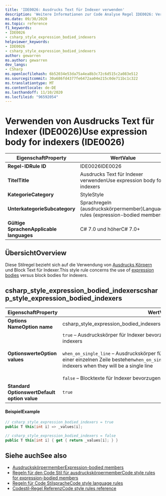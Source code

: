 ```yaml
---
title: 'IDE0026: Ausdrucks Text für Indexer verwenden'
description: 'Weitere Informationen zur Code Analyse Regel IDE0026: Verwenden von Ausdrucks Text für Indexer'
ms.date: 09/30/2020
ms.topic: reference
f1_keywords:
- IDE0026
- csharp_style_expression_bodied_indexers
helpviewer_keywords:
- IDE0026
- csharp_style_expression_bodied_indexers
author: gewarren
ms.author: gewarren
dev_langs:
- CSharp
ms.openlocfilehash: 6b52034e53da75a4ea8b3c72c6d515c2a083e512
ms.sourcegitcommit: 30a686fd4377fe6472aa04e215c0de711bc1c322
ms.translationtype: MT
ms.contentlocale: de-DE
ms.lasthandoff: 11/10/2020
ms.locfileid: "96592054"
---
```

# <a name="use-expression-body-for-indexers-ide0026"></a><span data-ttu-id="70440-103">Verwenden von Ausdrucks Text für Indexer (IDE0026)</span><span class="sxs-lookup"><span data-stu-id="70440-103">Use expression body for indexers (IDE0026)</span></span>

|<span data-ttu-id="70440-104">Eigenschaft</span><span class="sxs-lookup"><span data-stu-id="70440-104">Property</span></span>|<span data-ttu-id="70440-105">Wert</span><span class="sxs-lookup"><span data-stu-id="70440-105">Value</span></span>|
|-|-|
| <span data-ttu-id="70440-106">**Regel-ID**</span><span class="sxs-lookup"><span data-stu-id="70440-106">**Rule ID**</span></span> | <span data-ttu-id="70440-107">IDE0026</span><span class="sxs-lookup"><span data-stu-id="70440-107">IDE0026</span></span> |
| <span data-ttu-id="70440-108">**Titel**</span><span class="sxs-lookup"><span data-stu-id="70440-108">**Title**</span></span> | <span data-ttu-id="70440-109">Ausdrucks Text für Indexer verwenden</span><span class="sxs-lookup"><span data-stu-id="70440-109">Use expression body for indexers</span></span> |
| <span data-ttu-id="70440-110">**Kategorie**</span><span class="sxs-lookup"><span data-stu-id="70440-110">**Category**</span></span> | <span data-ttu-id="70440-111">Style</span><span class="sxs-lookup"><span data-stu-id="70440-111">Style</span></span> |
| <span data-ttu-id="70440-112">**Unterkategorie**</span><span class="sxs-lookup"><span data-stu-id="70440-112">**Subcategory**</span></span> | <span data-ttu-id="70440-113">Sprachregeln (ausdruckskörpermember)</span><span class="sxs-lookup"><span data-stu-id="70440-113">Language rules (expression-bodied members)</span></span> |
| <span data-ttu-id="70440-114">**Gültige Sprachen**</span><span class="sxs-lookup"><span data-stu-id="70440-114">**Applicable languages**</span></span> | <span data-ttu-id="70440-115">C# 7.0 und höher</span><span class="sxs-lookup"><span data-stu-id="70440-115">C# 7.0+</span></span> |

## <a name="overview"></a><span data-ttu-id="70440-116">Übersicht</span><span class="sxs-lookup"><span data-stu-id="70440-116">Overview</span></span>

<span data-ttu-id="70440-117">Diese Stilregel bezieht sich auf die Verwendung von [Ausdrucks Körpern](../../../csharp/programming-guide/statements-expressions-operators/expression-bodied-members.md) und Block Text für Indexer.</span><span class="sxs-lookup"><span data-stu-id="70440-117">This style rule concerns the use of [expression bodies](../../../csharp/programming-guide/statements-expressions-operators/expression-bodied-members.md) versus block bodies for indexers.</span></span>

## <a name="csharp_style_expression_bodied_indexers"></a><span data-ttu-id="70440-118">csharp_style_expression_bodied_indexers</span><span class="sxs-lookup"><span data-stu-id="70440-118">csharp_style_expression_bodied_indexers</span></span>

|<span data-ttu-id="70440-119">Eigenschaft</span><span class="sxs-lookup"><span data-stu-id="70440-119">Property</span></span>|<span data-ttu-id="70440-120">Wert</span><span class="sxs-lookup"><span data-stu-id="70440-120">Value</span></span>|
|-|-|
| <span data-ttu-id="70440-121">**Options Name**</span><span class="sxs-lookup"><span data-stu-id="70440-121">**Option name**</span></span> | <span data-ttu-id="70440-122">csharp_style_expression_bodied_indexers</span><span class="sxs-lookup"><span data-stu-id="70440-122">csharp_style_expression_bodied_indexers</span></span>
| <span data-ttu-id="70440-123">**Optionswerte**</span><span class="sxs-lookup"><span data-stu-id="70440-123">**Option values**</span></span> | <span data-ttu-id="70440-124">`true` – Ausdruckskörper für Indexer bevorzugen</span><span class="sxs-lookup"><span data-stu-id="70440-124">`true` - Prefer expression bodies for indexers</span></span><br /><br /><span data-ttu-id="70440-125">`when_on_single_line` – Ausdruckskörper für Indexer bevorzugen, wenn diese aus einer einzelnen Zeile bestehen</span><span class="sxs-lookup"><span data-stu-id="70440-125">`when_on_single_line` - Prefer expression bodies for indexers when they will be a single line</span></span><br /><br /><span data-ttu-id="70440-126">`false` – Blocktexte für Indexer bevorzugen.</span><span class="sxs-lookup"><span data-stu-id="70440-126">`false` - Prefer block bodies for indexers</span></span> |
| <span data-ttu-id="70440-127">**Standard Optionswert**</span><span class="sxs-lookup"><span data-stu-id="70440-127">**Default option value**</span></span> | `true` |

#### <a name="example"></a><span data-ttu-id="70440-128">Beispiel</span><span class="sxs-lookup"><span data-stu-id="70440-128">Example</span></span>

```csharp
// csharp_style_expression_bodied_indexers = true
public T this[int i] => _values[i];

// csharp_style_expression_bodied_indexers = false
public T this[int i] { get { return _values[i]; } }
```

## <a name="see-also"></a><span data-ttu-id="70440-129">Siehe auch</span><span class="sxs-lookup"><span data-stu-id="70440-129">See also</span></span>

- [<span data-ttu-id="70440-130">Ausdruckskörpermember</span><span class="sxs-lookup"><span data-stu-id="70440-130">Expression-bodied members</span></span>](../../../csharp/programming-guide/statements-expressions-operators/expression-bodied-members.md)
- [<span data-ttu-id="70440-131">Regeln für den Code Stil für ausdruckskörpermember</span><span class="sxs-lookup"><span data-stu-id="70440-131">Code style rules for expression-bodied members</span></span>](expression-bodied-members.md)
- [<span data-ttu-id="70440-132">Regeln für Code Stilsprache</span><span class="sxs-lookup"><span data-stu-id="70440-132">Code style language rules</span></span>](language-rules.md)
- [<span data-ttu-id="70440-133">Codestil-Regel Referenz</span><span class="sxs-lookup"><span data-stu-id="70440-133">Code style rules reference</span></span>](index.md)
